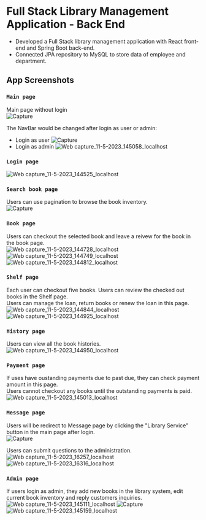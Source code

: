 # Full Stack Library Management Application - Back End

+	Developed a Full Stack library management application with React front-end and Spring Boot back-end.
+ Connected JPA repository to MySQL to store data of employee and department. 

## App Screenshots
### `Main page`
Main page without login\
![Capture](https://github.com/jackiezzz24/full-stack-library-frontend/assets/99145834/f2a937c5-6338-4240-a359-ca9ebe36a400)

The NavBar would be changed after login as user or admin: 
+ Login as user 
![Capture](https://github.com/jackiezzz24/full-stack-library-frontend/assets/99145834/f8687d30-9734-4eca-95ea-9d8016c19681)
+ Login as admin
![Web capture_11-5-2023_145058_localhost](https://github.com/jackiezzz24/full-stack-library-frontend/assets/99145834/c0fbf204-0bdf-4131-aea5-fdb7a428c9f5)

### `Login page`
![Web capture_11-5-2023_144525_localhost](https://github.com/jackiezzz24/full-stack-library-frontend/assets/99145834/c5cd4eae-5ba6-40e3-a8c2-637695cb5129)

### `Search book page`
Users can use pagination to browse the book inventory.\
![Capture](https://github.com/jackiezzz24/full-stack-library-frontend/assets/99145834/818d44fd-03d2-4687-bb8a-35a6a1092e59)

### `Book page`
Users can checkout the selected book and leave a reivew for the book in the book page.\
![Web capture_11-5-2023_144728_localhost](https://github.com/jackiezzz24/full-stack-library-frontend/assets/99145834/e1c0c2f8-ec7b-4738-ba83-61ba4492e58d)
![Web capture_11-5-2023_144749_localhost](https://github.com/jackiezzz24/full-stack-library-frontend/assets/99145834/ef403193-e5ba-474b-8b02-8b68b99309c1)
![Web capture_11-5-2023_144812_localhost](https://github.com/jackiezzz24/full-stack-library-frontend/assets/99145834/68ae70bf-9368-4d40-8e5a-79fda6d74e92)

### `Shelf page`
Each user can checkout five books. Users can review the checked out books in the Shelf page.\
Users can manage the loan, return books or renew the loan in this page.
![Web capture_11-5-2023_144844_localhost](https://github.com/jackiezzz24/full-stack-library-frontend/assets/99145834/8f268729-8e67-4786-8e62-ba656abfb0b6)
![Web capture_11-5-2023_144925_localhost](https://github.com/jackiezzz24/full-stack-library-frontend/assets/99145834/e4354816-caf8-4577-aab3-a898e0159d84)

### `History page`
Users can view all the book histories.\
![Web capture_11-5-2023_144950_localhost](https://github.com/jackiezzz24/full-stack-library-frontend/assets/99145834/6c6ec42d-7144-430b-bb7c-898669dad6ef)

### `Payment page`
If uses have oustanding payments due to past due, they can check payment amount in this page.\
Users cannot checkout any books until the outstanding payments is paid.\
![Web capture_11-5-2023_145013_localhost](https://github.com/jackiezzz24/full-stack-library-frontend/assets/99145834/6f9d143d-a804-407a-8a21-21f7e92684b6)

### `Message page`
Users will be redirect to Message page by clicking the "Library Service" button in the main page after login. \
![Capture](https://github.com/jackiezzz24/full-stack-library-frontend/assets/99145834/8958c6a5-1c05-46f1-b2bc-f65849007ad4)

Users can submit questions to the administration.\
![Web capture_11-5-2023_16257_localhost](https://github.com/jackiezzz24/full-stack-library-frontend/assets/99145834/6b25d7dc-dd60-4e78-b9f4-5cb995a3803d)
![Web capture_11-5-2023_16316_localhost](https://github.com/jackiezzz24/full-stack-library-frontend/assets/99145834/8a6d3445-fb26-4706-886e-2d552329c16e)


### `Admin page`
If users login as admin, they add new books in the library system, edit current book inventory and reply customers inquiries. \
![Web capture_11-5-2023_145111_localhost](https://github.com/jackiezzz24/full-stack-library-frontend/assets/99145834/6cf89379-ed5a-4455-8b6b-35d387b64a65)
![Capture](https://github.com/jackiezzz24/full-stack-library-frontend/assets/99145834/d2bb8771-c176-418e-89e5-2dfef738e803)
![Web capture_11-5-2023_145159_localhost](https://github.com/jackiezzz24/full-stack-library-frontend/assets/99145834/3068bd5d-4fcd-4f7b-afc1-573502ed3482)
